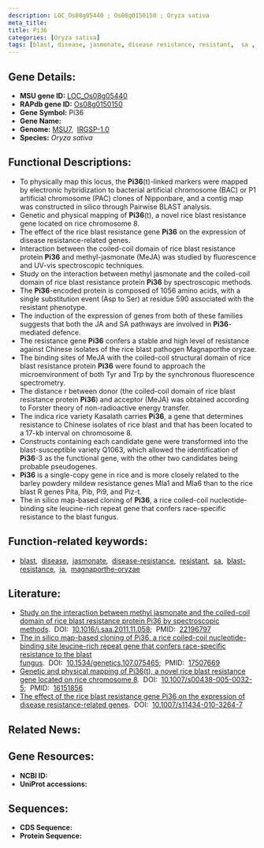 ```yaml
---
description: LOC_Os08g05440 ; Os08g0150150 ; Oryza sativa
meta_title:
title: Pi36
categories: [Oryza sativa]
tags: [blast, disease, jasmonate, disease resistance, resistant,  sa , blast resistance,  ja , magnaporthe oryzae]
---
```


## Gene Details:
- **MSU gene ID:** [LOC_Os08g05440](http://rice.uga.edu/cgi-bin/ORF_infopage.cgi?orf=LOC_Os08g05440)  
- **RAPdb gene ID:** [Os08g0150150](https://rapdb.dna.affrc.go.jp/locus/?name=Os08g0150150)  
- **Gene Symbol:** Pi36
- **Gene Name:**
- **Genome:**  [MSU7](http://rice.uga.edu/),&nbsp;&nbsp;[IRGSP-1.0](https://rapdb.dna.affrc.go.jp/download/irgsp1.html)
- **Species:** *Oryza sativa*

## Functional Descriptions:
   - To physically map this locus, the **Pi36**(t)-linked markers were mapped by electronic hybridization to bacterial artificial chromosome (BAC) or P1 artificial chromosome (PAC) clones of Nipponbare, and a contig map was constructed in silico through Pairwise BLAST analysis.
   - Genetic and physical mapping of **Pi36**(t), a novel rice blast resistance gene located on rice chromosome 8.
   - The effect of the rice blast resistance gene **Pi36** on the expression of disease resistance-related genes.
   - Interaction between the coiled-coil domain of rice blast resistance protein **Pi36** and methyl-jasmonate (MeJA) was studied by fluorescence and UV-vis spectroscopic techniques.
   - Study on the interaction between methyl jasmonate and the coiled-coil domain of rice blast resistance protein **Pi36** by spectroscopic methods.
   - The **Pi36**-encoded protein is composed of 1056 amino acids, with a single substitution event (Asp to Ser) at residue 590 associated with the resistant phenotype.
   - The induction of the expression of genes from both of these families suggests that both the JA and SA pathways are involved in **Pi36**-mediated defence.
   - The resistance gene **Pi36** confers a stable and high level of resistance against Chinese isolates of the rice blast pathogen Magnaporthe oryzae.
   - The binding sites of MeJA with the coiled-coil structural domain of rice blast resistance protein **Pi36** were found to approach the microenvironment of both Tyr and Trp by the synchronous fluorescence spectrometry.
   - The distance r between donor (the coiled-coil domain of rice blast resistance protein **Pi36**) and acceptor (MeJA) was obtained according to Forster theory of non-radioactive energy transfer.
   - The indica rice variety Kasalath carries **Pi36**, a gene that determines resistance to Chinese isolates of rice blast and that has been located to a 17-kb interval on chromosome 8.
   - Constructs containing each candidate gene were transformed into the blast-susceptible variety Q1063, which allowed the identification of **Pi36**-3 as the functional gene, with the other two candidates being probable pseudogenes.
   - **Pi36** is a single-copy gene in rice and is more closely related to the barley powdery mildew resistance genes Mla1 and Mla6 than to the rice blast R genes Pita, Pib, Pi9, and Piz-t.
   - The in silico map-based cloning of **Pi36**, a rice coiled-coil nucleotide-binding site leucine-rich repeat gene that confers race-specific resistance to the blast fungus.

## Function-related keywords:
   - [blast](/tags/blast/),&nbsp;&nbsp;[disease](/tags/disease/),&nbsp;&nbsp;[jasmonate](/tags/jasmonate/),&nbsp;&nbsp;[disease-resistance](/tags/disease-resistance/),&nbsp;&nbsp;[resistant](/tags/resistant/),&nbsp;&nbsp;[sa](/tags/sa/),&nbsp;&nbsp;[blast-resistance](/tags/blast-resistance/),&nbsp;&nbsp;[ja](/tags/ja/),&nbsp;&nbsp;[magnaporthe-oryzae](/tags/magnaporthe-oryzae/)

## Literature:
   - [Study on the interaction between methyl jasmonate and the coiled-coil domain of rice blast resistance protein Pi36 by spectroscopic methods](https://www.doi.org/10.1016/j.saa.2011.11.058).&nbsp;&nbsp;DOI:&nbsp;&nbsp;[10.1016/j.saa.2011.11.058](https://www.doi.org/10.1016/j.saa.2011.11.058);&nbsp;&nbsp;PMID:&nbsp;&nbsp;[22196797](https://pubmed.ncbi.nlm.nih.gov/22196797/)
   - [The in silico map-based cloning of Pi36, a rice coiled-coil nucleotide-binding site leucine-rich repeat gene that confers race-specific resistance to the blast fungus](https://www.doi.org/10.1534/genetics.107.075465).&nbsp;&nbsp;DOI:&nbsp;&nbsp;[10.1534/genetics.107.075465](https://www.doi.org/10.1534/genetics.107.075465);&nbsp;&nbsp;PMID:&nbsp;&nbsp;[17507669](https://pubmed.ncbi.nlm.nih.gov/17507669/)
   - [Genetic and physical mapping of Pi36(t), a novel rice blast resistance gene located on rice chromosome 8](https://www.doi.org/10.1007/s00438-005-0032-5).&nbsp;&nbsp;DOI:&nbsp;&nbsp;[10.1007/s00438-005-0032-5](https://www.doi.org/10.1007/s00438-005-0032-5);&nbsp;&nbsp;PMID:&nbsp;&nbsp;[16151856](https://pubmed.ncbi.nlm.nih.gov/16151856/)
   - [The effect of the rice blast resistance gene Pi36 on the expression of disease resistance-related genes](https://www.doi.org/10.1007/s11434-010-3264-7).&nbsp;&nbsp;DOI:&nbsp;&nbsp;[10.1007/s11434-010-3264-7](https://www.doi.org/10.1007/s11434-010-3264-7)

## Related News:

## Gene Resources:
- **NCBI ID:**  []()
- **UniProt accessions:** [](https://www.uniprot.org/uniprotkb//entry)

## Sequences:
- **CDS Sequence:**
- **Protein Sequence:**
